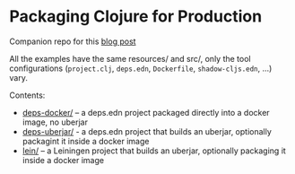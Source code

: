 # Packaging Clojure for Production

Companion repo for this [blog post](https://metosin.fi/blog/packaging-clojure/)

All the examples have the same resources/ and src/, only the tool
configurations (`project.clj`, `deps.edn`, `Dockerfile`, `shadow-cljs.edn`,
...) vary.

Contents:

- [deps-docker/](deps-docker/) – a deps.edn project packaged directly into a docker image, no uberjar
- [deps-uberjar/](deps-uberjar/) - a deps.edn project that builds an uberjar, optionally packagint it inside a docker image
- [lein/](lein/) – a Leiningen project that builds an uberjar, optionally packaging it inside a docker image
